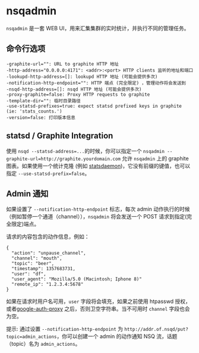 # nsqadmin

`nsqadmin` 是一套 WEB UI，用来汇集集群的实时统计，并执行不同的管理任务。

## 命令行选项

    -graphite-url="": URL to graphite HTTP 地址
    -http-address="0.0.0.0:4171": <addr>:<port> HTTP clients 监听的地址和端口
    -lookupd-http-address=[]: lookupd HTTP 地址 (可能会提供多次)
    -notification-http-endpoint="": HTTP 端点 (完全限定) ，管理动作将会发送到
    -nsqd-http-address=[]: nsqd HTTP 地址 (可能会提供多次)
    -proxy-graphite=false: Proxy HTTP requests to graphite
    -template-dir="": 临时目录路径
    -use-statsd-prefixes=true: expect statsd prefixed keys in graphite (ie: 'stats_counts.')
    -version=false: 打印版本信息

## statsd / Graphite Integration


使用 `nsqd --statsd-address=...`的时候，你可以指定一个 `nsqadmin
--graphite-url=http://graphite.yourdomain.com` 允许 `nsqadmin` 上的 graphite 图表。如果使用一个统计克隆 (例如 [statsdaemon][statsdaemon])，它没有前缀的键值，也可以指定 `--use-statsd-prefix=false`。

## Admin 通知

如果设置了 `--notification-http-endpoint` 标志，每次 admin 动作执行的时候（例如暂停一个通道（channel）），`nsqadmin` 将会发送一个 POST 请求到指定(完全限定)端点。

请求的内容包含的动作信息，例如：

```
{
  "action": "unpause_channel",
  "channel": "mouth",
  "topic": "beer",
  "timestamp": 1357683731,
  "user": "df",
  "user_agent": "Mozilla/5.0 (Macintosh; Iphone 8)"
  "remote_ip": "1.2.3.4:5678"
}
```

如果在请求时用户名可用，`user` 字段将会填充，如果之前使用 htpasswd 授权，或者[google-auth-proxy][gaproxy] 之后，否则卫空字符串。当不可用时 `channel` 字段也会为空。

提示: 通过设置 `--notification-http-endpoint` 为 `http://addr.of.nsqd/put?topic=admin_actions`，你可以创建一个 admin 的动作通知 NSQ 流，话题（topic）名为 `admin_actions`。

[gaproxy]: https://github.com/bitly/google_auth_proxy
[statsdaemon]: https://github.com/bitly/statsdaemon
